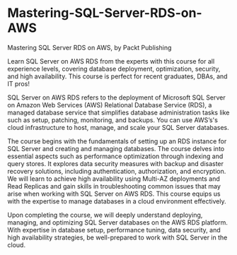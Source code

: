 # Mastering-SQL-Server-RDS-on-AWS
Mastering SQL Server RDS on AWS, by Packt Publishing

Learn SQL Server on AWS RDS from the experts with this course for all experience levels, covering database deployment, optimization, security, and high availability. This course is perfect for recent graduates, DBAs, and IT pros!

SQL Server on AWS RDS refers to the deployment of Microsoft SQL Server on Amazon Web Services (AWS) Relational Database Service (RDS), a managed database service that simplifies database administration tasks like such as setup, patching, monitoring, and backups. You can use AWS’s's cloud infrastructure to host, manage, and scale your SQL Server databases. 

The course begins with the fundamentals of setting up an RDS instance for SQL Server and creating and managing databases. The course delves into essential aspects such as performance optimization through indexing and query stores. It explores data security measures with backup and disaster recovery solutions, including authentication, authorization, and encryption. We will learn to achieve high availability using Multi-AZ deployments and Read Replicas and gain skills in troubleshooting common issues that may arise when working with SQL Server on AWS RDS. This course equips us with the expertise to manage databases in a cloud environment effectively. 

Upon completing the course, we will deeply understand deploying, managing, and optimizing SQL Server databases on the AWS RDS platform. With expertise in database setup, performance tuning, data security, and high availability strategies, be well-prepared to work with SQL Server in the cloud. 
